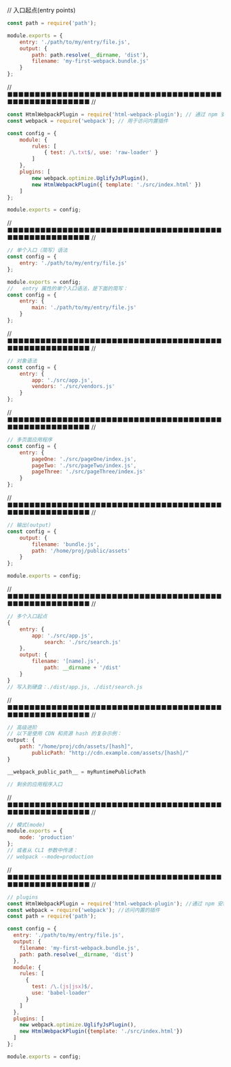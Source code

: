 // 入口起点(entry points)
```javascript
const path = require('path');

module.exports = {
    entry: './path/to/my/entry/file.js',
    output: {
        path: path.resolve(__dirname, 'dist'),
        filename: 'my-first-webpack.bundle.js'
    }
};
```
// ■■■■■■■■■■■■■■■■■■■■■■■■■■■■■■■■■■■■■■■■■■■■■■■■■■■■■■ //
```javascript
const HtmlWebpackPlugin = require('html-webpack-plugin'); // 通过 npm 安装
const webpack = require('webpack'); // 用于访问内置插件

const config = {
    module: {
        rules: [
            { test: /\.txt$/, use: 'raw-loader' }
        ]
    },
    plugins: [
        new webpack.optimize.UglifyJsPlugin(),
        new HtmlWebpackPlugin({ template: './src/index.html' })
    ]
};

module.exports = config;
```
// ■■■■■■■■■■■■■■■■■■■■■■■■■■■■■■■■■■■■■■■■■■■■■■■■■■■■■■ //
```javascript
// 单个入口（简写）语法
const config = {
    entry: './path/to/my/entry/file.js'
};

module.exports = config;
//   entry 属性的单个入口语法，是下面的简写：
const config = {
    entry: {
        main: './path/to/my/entry/file.js'
    }
};
```
// ■■■■■■■■■■■■■■■■■■■■■■■■■■■■■■■■■■■■■■■■■■■■■■■■■■■■■■ //
```javascript
// 对象语法
const config = {
    entry: {
        app: './src/app.js',
        vendors: './src/vendors.js'
    }
};
```
// ■■■■■■■■■■■■■■■■■■■■■■■■■■■■■■■■■■■■■■■■■■■■■■■■■■■■■■ //
```javascript
// 多页面应用程序
const config = {
    entry: {
        pageOne: './src/pageOne/index.js',
        pageTwo: './src/pageTwo/index.js',
        pageThree: './src/pageThree/index.js'
    }
};
```
// ■■■■■■■■■■■■■■■■■■■■■■■■■■■■■■■■■■■■■■■■■■■■■■■■■■■■■■ //
```javascript
// 输出(output)
const config = {
    output: {
        filename: 'bundle.js',
        path: '/home/proj/public/assets'
    }
};

module.exports = config;
```
// ■■■■■■■■■■■■■■■■■■■■■■■■■■■■■■■■■■■■■■■■■■■■■■■■■■■■■■ //
```javascript
// 多个入口起点
{
    entry: {
        app: './src/app.js',
            search: './src/search.js'
    },
    output: {
        filename: '[name].js',
            path: __dirname + '/dist'
    }
}
// 写入到硬盘：./dist/app.js, ./dist/search.js
```
// ■■■■■■■■■■■■■■■■■■■■■■■■■■■■■■■■■■■■■■■■■■■■■■■■■■■■■■ //
```javascript
// 高级进阶
// 以下是使用 CDN 和资源 hash 的复杂示例：
output: {
    path: "/home/proj/cdn/assets/[hash]",
        publicPath: "http://cdn.example.com/assets/[hash]/"
}

__webpack_public_path__ = myRuntimePublicPath

// 剩余的应用程序入口
```
// ■■■■■■■■■■■■■■■■■■■■■■■■■■■■■■■■■■■■■■■■■■■■■■■■■■■■■■ //
```javascript
// 模式(mode)
module.exports = {
    mode: 'production'
};
// 或者从 CLI 参数中传递：
// webpack --mode=production
```
// ■■■■■■■■■■■■■■■■■■■■■■■■■■■■■■■■■■■■■■■■■■■■■■■■■■■■■■ //
```javascript
// plugins
const HtmlWebpackPlugin = require('html-webpack-plugin'); //通过 npm 安装
const webpack = require('webpack'); //访问内置的插件
const path = require('path');

const config = {
  entry: './path/to/my/entry/file.js',
  output: {
    filename: 'my-first-webpack.bundle.js',
    path: path.resolve(__dirname, 'dist')
  },
  module: {
    rules: [
      {
        test: /\.(js|jsx)$/,
        use: 'babel-loader'
      }
    ]
  },
  plugins: [
    new webpack.optimize.UglifyJsPlugin(),
    new HtmlWebpackPlugin({template: './src/index.html'})
  ]
};

module.exports = config;
```